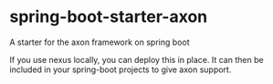 spring-boot-starter-axon
========================

A starter for the axon framework on spring boot

If you use nexus locally, you can deploy this in place.  It can then be included in your spring-boot projects to give axon support.
